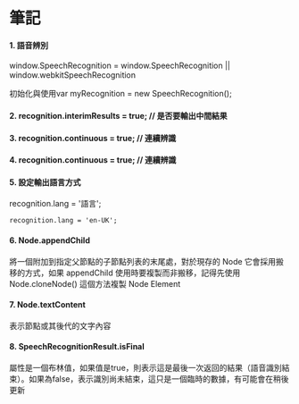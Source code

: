 <h1><b>筆記</b></h1>

<h4><b>1. 語音辨別</b></h4>
<p>window.SpeechRecognition = window.SpeechRecognition || window.webkitSpeechRecognition</p>
<p>初始化與使用var myRecognition = new SpeechRecognition();</p>

<h4><b>2. recognition.interimResults = true; // 是否要輸出中間結果</b></h4>

<h4><b>3. recognition.continuous = true; // 連續辨識</b></h4>

<h4><b>4. recognition.continuous = true; // 連續辨識</b></h4>

<h4><b>5. 設定輸出語言方式</b></h4>
<p>recognition.lang = '語言';</p>

`recognition.lang = 'en-UK';`

<h4><b>6. Node.appendChild</b></h4>
<p>將一個附加到指定父節點的子節點列表的末尾處，對於現存的 Node 它會採用搬移的方式，如果 appendChild 使用時要複製而非搬移，記得先使用 Node.cloneNode() 這個方法複製 Node Element</p>

<h4><b>7. Node.textContent</b></h4>
<p>表示節點或其後代的文字內容</p>

<h4><b>8. SpeechRecognitionResult.isFinal</b></h4>
<p>屬性是一個布林值，如果值是true，則表示這是最後一次返回的結果（語音識別結束）。如果為false，表示識別尚未結束，這只是一個臨時的數據，有可能會在稍後更新</p>
